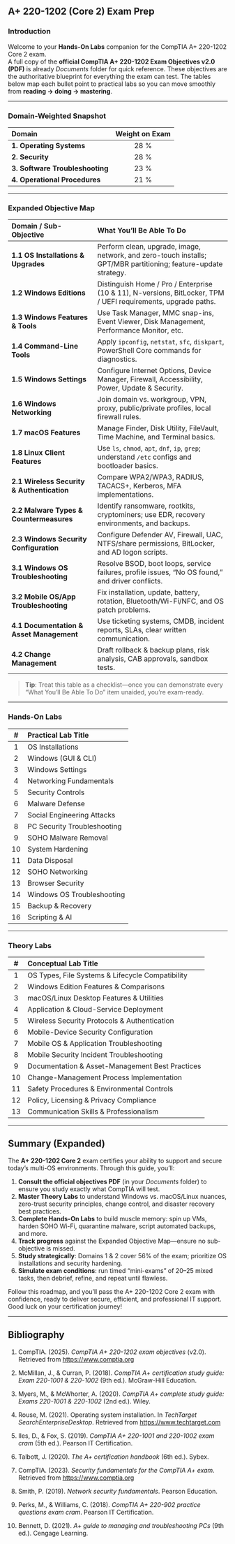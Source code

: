 
## A+ 220-1202 (Core 2) Exam Prep 

### Introduction  

Welcome to your **Hands-On Labs** companion for the CompTIA A+ 220-1202 Core 2 exam.  
A full copy of the **official CompTIA A+ 220-1202 Exam Objectives v2.0 (PDF)** is already  *Documents* folder for quick reference. These objectives are the authoritative blueprint for everything the exam can test. The tables below map each bullet point to practical labs so you can move smoothly from **reading → doing → mastering**.

---

### Domain-Weighted Snapshot  

| **Domain**               | **Weight on Exam** |
|:-------------------------|:-------------------:|
| **1. Operating Systems**  | 28 %                |
| **2. Security**           | 28 %                |
| **3. Software Troubleshooting** | 23 %          |
| **4. Operational Procedures** | 21 %           |

---

### Expanded Objective Map  

| **Domain / Sub-Objective** | **What You’ll Be Able To Do** |
|:--|:--|
| **1.1 OS Installations & Upgrades** | Perform clean, upgrade, image, network, and zero-touch installs; GPT/MBR partitioning; feature-update strategy. |
| **1.2 Windows Editions** | Distinguish Home / Pro / Enterprise (10 & 11), N-versions, BitLocker, TPM / UEFI requirements, upgrade paths. |
| **1.3 Windows Features & Tools** | Use Task Manager, MMC snap-ins, Event Viewer, Disk Management, Performance Monitor, etc. |
| **1.4 Command-Line Tools** | Apply `ipconfig`, `netstat`, `sfc`, `diskpart`, PowerShell Core commands for diagnostics. |
| **1.5 Windows Settings** | Configure Internet Options, Device Manager, Firewall, Accessibility, Power, Update & Security. |
| **1.6 Windows Networking** | Join domain vs. workgroup, VPN, proxy, public/private profiles, local firewall rules. |
| **1.7 macOS Features** | Manage Finder, Disk Utility, FileVault, Time Machine, and Terminal basics. |
| **1.8 Linux Client Features** | Use `ls`, `chmod`, `apt`, `dnf`, `ip`, `grep`; understand `/etc` configs and bootloader basics. |
| **2.1 Wireless Security & Authentication** | Compare WPA2/WPA3, RADIUS, TACACS+, Kerberos, MFA implementations. |
| **2.2 Malware Types & Countermeasures** | Identify ransomware, rootkits, cryptominers; use EDR, recovery environments, and backups. |
| **2.3 Windows Security Configuration** | Configure Defender AV, Firewall, UAC, NTFS/share permissions, BitLocker, and AD logon scripts. |
| **3.1 Windows OS Troubleshooting** | Resolve BSOD, boot loops, service failures, profile issues, “No OS found,” and driver conflicts. |
| **3.2 Mobile OS/App Troubleshooting** | Fix installation, update, battery, rotation, Bluetooth/Wi-Fi/NFC, and OS patch problems. |
| **4.1 Documentation & Asset Management** | Use ticketing systems, CMDB, incident reports, SLAs, clear written communication. |
| **4.2 Change Management** | Draft rollback & backup plans, risk analysis, CAB approvals, sandbox tests. |

> **Tip**: Treat this table as a checklist—once you can demonstrate every “What You’ll Be Able To Do” item unaided, you’re exam-ready.

---

### Hands-On Labs  

| **#** | **Practical Lab Title** |
|:--:|:--|
| 1 | OS Installations |
| 2 | Windows (GUI & CLI) |
| 3 | Windows Settings |
| 4 | Networking Fundamentals |
| 5 | Security Controls |
| 6 | Malware Defense |
| 7 | Social Engineering Attacks |
| 8 | PC Security Troubleshooting |
| 9 | SOHO Malware Removal |
| 10 | System Hardening |
| 11 | Data Disposal |
| 12 | SOHO Networking |
| 13 | Browser Security |
| 14 | Windows OS Troubleshooting |
| 15 | Backup & Recovery |
| 16 | Scripting & AI |

---

### Theory Labs  

| **#** | **Conceptual Lab Title** |
|:--:|:--|
| 1 | OS Types, File Systems & Lifecycle Compatibility |
| 2 | Windows Edition Features & Comparisons |
| 3 | macOS/Linux Desktop Features & Utilities |
| 4 | Application & Cloud-Service Deployment |
| 5 | Wireless Security Protocols & Authentication |
| 6 | Mobile-Device Security Configuration |
| 7 | Mobile OS & Application Troubleshooting |
| 8 | Mobile Security Incident Troubleshooting |
| 9 | Documentation & Asset-Management Best Practices |
| 10 | Change-Management Process Implementation |
| 11 | Safety Procedures & Environmental Controls |
| 12 | Policy, Licensing & Privacy Compliance |
| 13 | Communication Skills & Professionalism |

---

## Summary (Expanded)  

The **A+ 220-1202 Core 2** exam certifies your ability to support and secure today’s multi-OS environments. Through this guide, you’ll:

1. **Consult the official objectives PDF** (in your *Documents* folder) to ensure you study exactly what CompTIA will test.  
2. **Master Theory Labs** to understand Windows vs. macOS/Linux nuances, zero-trust security principles, change control, and disaster recovery best practices.  
3. **Complete Hands-On Labs** to build muscle memory: spin up VMs, harden SOHO Wi-Fi, quarantine malware, script automated backups, and more.  
4. **Track progress** against the Expanded Objective Map—ensure no sub-objective is missed.  
5. **Study strategically**: Domains 1 & 2 cover 56% of the exam; prioritize OS installations and security hardening.  
6. **Simulate exam conditions**: run timed “mini-exams” of 20–25 mixed tasks, then debrief, refine, and repeat until flawless.

Follow this roadmap, and you’ll pass the A+ 220-1202 Core 2 exam with confidence, ready to deliver secure, efficient, and professional IT support. Good luck on your certification journey!

---

## Bibliography  

1. CompTIA. (2025). *CompTIA A+ 220-1202 exam objectives* (v2.0). Retrieved from https://www.comptia.org

2. McMillan, J., & Curran, P. (2018). *CompTIA A+ certification study guide: Exam 220-1001 & 220-1002* (9th ed.). McGraw-Hill Education.

3. Myers, M., & McWhorter, A. (2020). *CompTIA A+ complete study guide: Exams 220-1001 & 220-1002* (2nd ed.). Wiley.

4. Rouse, M. (2021). Operating system installation. In *TechTarget SearchEnterpriseDesktop*. Retrieved from https://www.techtarget.com

5. Iles, D., & Fox, S. (2019). *CompTIA A+ 220-1001 and 220-1002 exam cram* (5th ed.). Pearson IT Certification.

6. Talbott, J. (2020). *The A+ certification handbook* (6th ed.). Sybex.

7. CompTIA. (2023). *Security fundamentals for the CompTIA A+ exam*. Retrieved from https://www.comptia.org

8. Smith, P. (2019). *Network security fundamentals*. Pearson Education.

9. Perks, M., & Williams, C. (2018). *CompTIA A+ 220-902 practice questions exam cram*. Pearson IT Certification.

10. Bennett, D. (2021). *A+ guide to managing and troubleshooting PCs* (9th ed.). Cengage Learning.

